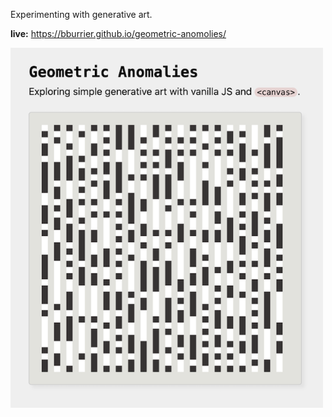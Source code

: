 Experimenting with generative art.

**live:** https://bburrier.github.io/geometric-anomolies/

<img src="/static/snapshot.png" width="500px"/>
